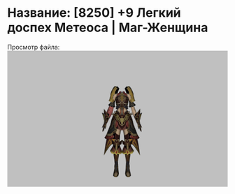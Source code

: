 # Название: [8250] +9 Легкий доспех Метеоса | Маг-Женщина

Просмотр файла:
![p050030.png](p050030.png)